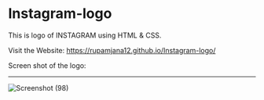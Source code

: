 # Instagram-logo
This is logo of INSTAGRAM using HTML &amp; CSS.

Visit the Website: https://rupamjana12.github.io/Instagram-logo/

Screen shot of the logo:

<hr>

![Screenshot (98)](https://user-images.githubusercontent.com/73645004/137577449-12423bc5-d411-49cc-9963-fd1ab6960539.png)

